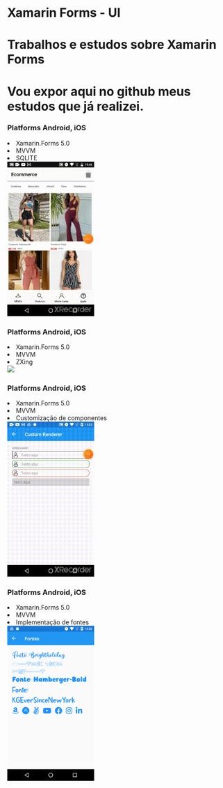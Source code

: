 # Xamarin Forms - UI
# Trabalhos e estudos sobre Xamarin Forms
# Vou expor aqui no github meus estudos que já realizei.
<h3>Platforms Android, iOS</h3>

<li>Xamarin.Forms 5.0</li>
<li>MVVM</li>
<li>SQLITE</li>
<img src="https://github.com/dev-jardeloliveira/Xamarin/blob/main/ecommerce.gif" width="200"  />

<h3>Platforms Android, iOS</h3>
<li>Xamarin.Forms 5.0</li>
<li>MVVM</li>
<li>ZXing</li>
<img src="https://github.com/dev-jardeloliveira/Xamarin/blob/main/QRcode.gif" width="200"  />

<h3>Platforms Android, iOS</h3>
<li>Xamarin.Forms 5.0</li>
<li>MVVM</li>
<li>Customização de componentes</li>
<img src="https://github.com/dev-jardeloliveira/Xamarin/blob/main/CustomEntry.gif" width="200"  />

<h3>Platforms Android, iOS</h3>
<li>Xamarin.Forms 5.0</li>
<li>MVVM</li>
<li>Implementação de fontes</li>
<img src="https://github.com/dev-jardeloliveira/Xamarin/blob/main/Fontes.png" width="200"  />

